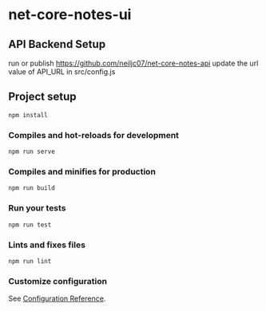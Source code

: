 # net-core-notes-ui

## API Backend Setup
run or publish https://github.com/neiljc07/net-core-notes-api
update the url value of API_URL in src/config.js

## Project setup
```
npm install
```

### Compiles and hot-reloads for development
```
npm run serve
```

### Compiles and minifies for production
```
npm run build
```

### Run your tests
```
npm run test
```

### Lints and fixes files
```
npm run lint
```

### Customize configuration
See [Configuration Reference](https://cli.vuejs.org/config/).
